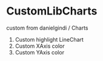 # CustomLibCharts
custom from danielgindi / Charts

1. Custom highlight LineChart
2. Custom XAxis color
3. Custom YAxis color
